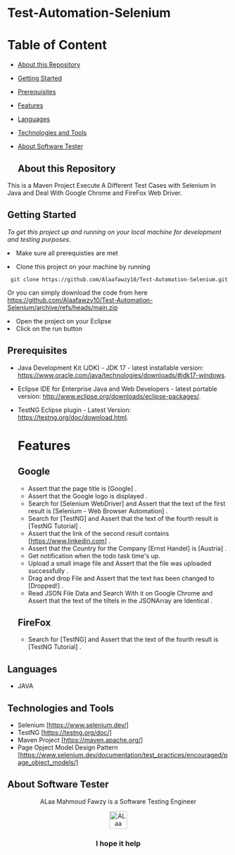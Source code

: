 # Test-Automation-Selenium

# Table of Content
- [About this Repository](#about-this-repository)
- [Getting Started](#getting-started)
- [Prerequisites](#prerequisites)
- [Features](#features)
- [Languages](#languages)
- [Technologies and Tools](#technologies-and-tools)
- [About Software Tester](#about-software-tester)

  ## About this Repository
 This is a Maven Project Execute A Different Test Cases with Selenium In Java and Deal With Google Chrome and FireFox Web Driver.
 
 ## Getting Started

*To get this project up and running on your local machine for development and testing purposes.* <li> Make sure all prerequisties are met  
<li> Clone this project on your machine by running  

     git clone https://github.com/Alaafawzy10/Test-Automation-Selenium.git

Or you can simply download the code from here https://github.com/Alaafawzy10/Test-Automation-Selenium/archive/refs/heads/main.zip
<li> Open the project on your Eclipse 
<li> Click on the run button
  
  ## Prerequisites
- Java Development Kit (JDK) - JDK 17 - latest installable version: https://www.oracle.com/java/technologies/downloads/#jdk17-windows.
- Eclipse IDE for Enterprise Java and Web Developers - latest portable version: http://www.eclipse.org/downloads/eclipse-packages/.
- TestNG Eclipse plugin - Latest Version: https://testng.org/doc/download.html.

  # Features
  ## Google
  - Assert that the page title is [Google] .
  - Assert that the Google logo is displayed .
  - Search for [Selenium WebDriver] and Assert that the text of the first result is [Selenium - Web Browser Automation] .
  - Search for [TestNG] and Assert that the text of the fourth result is [TestNG Tutorial] .
  - Assert that the link of the second result contains [https://www.linkedin.com] . 
  - Assert that the Country for the Company [Ernst Handel] is [Austria] .
  - Get notification when the todo task time's up.
  - Upload a small image file and Assert that the file was uploaded successfully .
  - Drag and drop File and Assert that the text has been changed to [Dropped!] .
  - Read JSON File Data and Search With it on Google Chrome and Assert that the text of the tiltels in the JSONArray are Identical .
  
  ## FireFox
  - Search for [TestNG] and Assert that the text of the fourth result is [TestNG Tutorial] .
## Languages
  - JAVA
  ## Technologies and Tools
  - Selenium [https://www.selenium.dev/]
  - TestNG [https://testng.org/doc/]
  - Maven Project [https://maven.apache.org/]
  - Page Opject Model Design Pattern [https://www.selenium.dev/documentation/test_practices/encouraged/page_object_models/]
  
  ## About Software Tester
  <div align="center">
  ALaa Mahmoud Fawzy is a Software Testing Engineer
  </div>
 <p> </p>
 <p> </p>
  <div align="center">
  <!-- ALaa Mahmoud Fawzy LinkedIn -->
  <a href="https://www.linkedin.com/in/alaa-mahmoud-fawzy-khalid-3732a8191/">
    <img src="https://user-images.githubusercontent.com/33738409/154184172-7a13b01e-6eb1-4134-ae91-c82588a7b27b.png" width="40px" height="40px"  
      alt="ALaa Mahmoud Fawzy Linkedin Profile" />
  </a>
</div>
<p> </p>
<h3 align="center"> I hope it help </h3>
